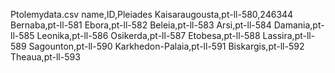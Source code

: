 Ptolemydata.csv
name,ID,Pleiades
Kaisaraugousta,pt-ll-580,246344
Bernaba,pt-ll-581
Ebora,pt-ll-582
Beleia,pt-ll-583
Arsi,pt-ll-584
Damania,pt-ll-585
Leonika,pt-ll-586
Osikerda,pt-ll-587
Etobesa,pt-ll-588
Lassira,pt-ll-589
Sagounton,pt-ll-590
Karkhedon-Palaia,pt-ll-591
Biskargis,pt-ll-592
Theaua,pt-ll-593


